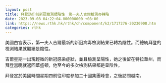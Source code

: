 ```yaml
---
layout: post
title: 拜登訪印前新冠檢測續陰性　第一夫人吉爾檢測亦轉陰
date: 2023-09-08 04:22:04.000000000 +08:00
link: https://news.rthk.hk/rthk/ch/component/k2/1717276-20230908.htm
categories: rthk
---
```


美國白宮表示，第一夫人吉爾最新的新冠病毒檢測結果已轉為陰性。而總統拜登的檢測結果就繼續是陰性。

吉爾星期一出現輕微的新冠感染症狀，並且檢測呈陽性，她之後留在特拉華州，而拜登當晚就返回華盛頓，他至今的多次檢測結果都是呈陰性。

拜登定於美國時間星期四前往印度參加二十國集團峰會，之後訪問越南。
